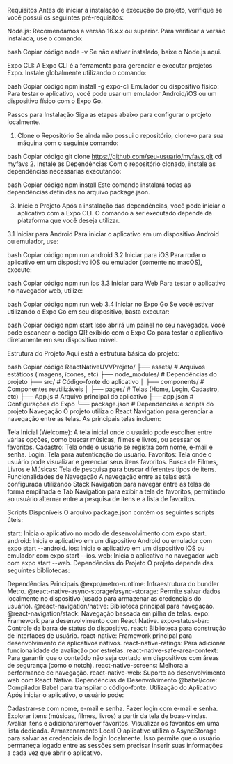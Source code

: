 Requisitos
Antes de iniciar a instalação e execução do projeto, verifique se você possui os seguintes pré-requisitos:

Node.js: Recomendamos a versão 16.x.x ou superior. Para verificar a versão instalada, use o comando:

bash
Copiar código
node -v
Se não estiver instalado, baixe o Node.js aqui.

Expo CLI: A Expo CLI é a ferramenta para gerenciar e executar projetos Expo. Instale globalmente utilizando o comando:

bash
Copiar código
npm install -g expo-cli
Emulador ou dispositivo físico: Para testar o aplicativo, você pode usar um emulador Android/iOS ou um dispositivo físico com o Expo Go.

Passos para Instalação
Siga as etapas abaixo para configurar o projeto localmente.

1. Clone o Repositório
Se ainda não possui o repositório, clone-o para sua máquina com o seguinte comando:

bash
Copiar código
git clone https://github.com/seu-usuario/myfavs.git
cd myfavs
2. Instale as Dependências
Com o repositório clonado, instale as dependências necessárias executando:

bash
Copiar código
npm install
Este comando instalará todas as dependências definidas no arquivo package.json.

3. Inicie o Projeto
Após a instalação das dependências, você pode iniciar o aplicativo com a Expo CLI. O comando a ser executado depende da plataforma que você deseja utilizar.

3.1 Iniciar para Android
Para iniciar o aplicativo em um dispositivo Android ou emulador, use:

bash
Copiar código
npm run android
3.2 Iniciar para iOS
Para rodar o aplicativo em um dispositivo iOS ou emulador (somente no macOS), execute:

bash
Copiar código
npm run ios
3.3 Iniciar para Web
Para testar o aplicativo no navegador web, utilize:

bash
Copiar código
npm run web
3.4 Iniciar no Expo Go
Se você estiver utilizando o Expo Go em seu dispositivo, basta executar:

bash
Copiar código
npm start
Isso abrirá um painel no seu navegador. Você pode escanear o código QR exibido com o Expo Go para testar o aplicativo diretamente em seu dispositivo móvel.

Estrutura do Projeto
Aqui está a estrutura básica do projeto:

bash
Copiar código
ReactNativeUVVProjeto/
├── assets/                     # Arquivos estáticos (imagens, ícones, etc)
├── node_modules/               # Dependências do projeto
├── src/                        # Código-fonte do aplicativo
│   ├── components/             # Componentes reutilizáveis
│   ├── pages/                  # Telas (Home, Login, Cadastro, etc)
├── App.js                      # Arquivo principal do aplicativo
├── app.json                    # Configurações do Expo
└── package.json                # Dependências e scripts do projeto
Navegação
O projeto utiliza o React Navigation para gerenciar a navegação entre as telas. As principais telas incluem:

Tela Inicial (Welcome): A tela inicial onde o usuário pode escolher entre várias opções, como buscar músicas, filmes e livros, ou acessar os favoritos.
Cadastro: Tela onde o usuário se registra com nome, e-mail e senha.
Login: Tela para autenticação do usuário.
Favoritos: Tela onde o usuário pode visualizar e gerenciar seus itens favoritos.
Busca de Filmes, Livros e Músicas: Tela de pesquisa para buscar diferentes tipos de itens.
Funcionalidades de Navegação
A navegação entre as telas está configurada utilizando Stack Navigation para navegar entre as telas de forma empilhada e Tab Navigation para exibir a tela de favoritos, permitindo ao usuário alternar entre a pesquisa de itens e a lista de favoritos.

Scripts Disponíveis
O arquivo package.json contém os seguintes scripts úteis:

start: Inicia o aplicativo no modo de desenvolvimento com expo start.
android: Inicia o aplicativo em um dispositivo Android ou emulador com expo start --android.
ios: Inicia o aplicativo em um dispositivo iOS ou emulador com expo start --ios.
web: Inicia o aplicativo no navegador web com expo start --web.
Dependências do Projeto
O projeto depende das seguintes bibliotecas:

Dependências Principais
@expo/metro-runtime: Infraestrutura do bundler Metro.
@react-native-async-storage/async-storage: Permite salvar dados localmente no dispositivo (usado para armazenar as credenciais do usuário).
@react-navigation/native: Biblioteca principal para navegação.
@react-navigation/stack: Navegação baseada em pilha de telas.
expo: Framework para desenvolvimento com React Native.
expo-status-bar: Controle da barra de status do dispositivo.
react: Biblioteca para construção de interfaces de usuário.
react-native: Framework principal para desenvolvimento de aplicativos nativos.
react-native-ratings: Para adicionar funcionalidade de avaliação por estrelas.
react-native-safe-area-context: Para garantir que o conteúdo não seja cortado em dispositivos com áreas de segurança (como o notch).
react-native-screens: Melhora a performance de navegação.
react-native-web: Suporte ao desenvolvimento web com React Native.
Dependências de Desenvolvimento
@babel/core: Compilador Babel para transpilar o código-fonte.
Utilização do Aplicativo
Após iniciar o aplicativo, o usuário pode:

Cadastrar-se com nome, e-mail e senha.
Fazer login com e-mail e senha.
Explorar itens (músicas, filmes, livros) a partir da tela de boas-vindas.
Avaliar itens e adicionar/remover favoritos.
Visualizar os favoritos em uma lista dedicada.
Armazenamento Local
O aplicativo utiliza o AsyncStorage para salvar as credenciais de login localmente. Isso permite que o usuário permaneça logado entre as sessões sem precisar inserir suas informações a cada vez que abrir o aplicativo.
